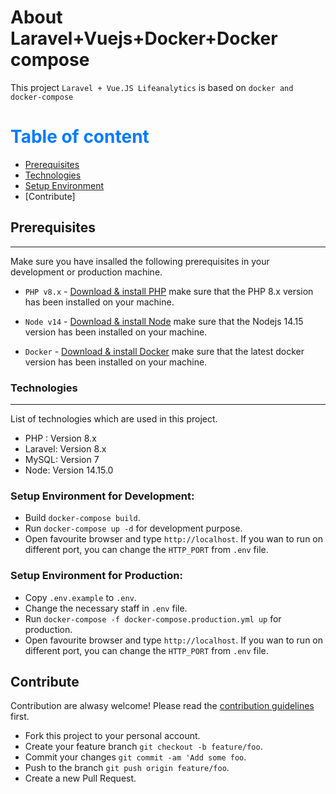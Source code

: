 # About Laravel+Vuejs+Docker+Docker compose

This project `Laravel + Vue.JS Lifeanalytics` is based on `docker and docker-compose`

# <span style="color:#007bff"> Table of content </span>

-   [Prerequisites](#Prerequisites)
-   [Technologies](#Technologies)
-   [Setup Environment](#Setup-Environment)
-   [Contribute]

## Prerequisites

---

Make sure you have insalled the following prerequisites in your development or production machine.

-   `PHP v8.x` - [Download & install PHP](https://www.php.net/downloads.php) make sure that the PHP 8.x version has been installed on your machine.

-   `Node v14` - [Download & install Node](https://nodejs.org/download/) make sure that the Nodejs 14.15 version has been installed on your machine.

-   `Docker` - [Download & install Docker](https://docs.docker.com/get-docker/) make sure that the latest docker version has been installed on your machine.

### Technologies

---

List of technologies which are used in this project.

-   PHP : Version 8.x
-   Laravel: Version 8.x
-   MySQL: Version 7
-   Node: Version 14.15.0

### Setup Environment for Development:

-   Build `docker-compose build`.
-   Run `docker-compose up -d` for development purpose.
-   Open favourite browser and type `http://localhost`. If you wan to run on different port, you can change the `HTTP_PORT` from `.env` file.

### Setup Environment for Production:

-   Copy `.env.example` to `.env`.
-   Change the necessary staff in `.env` file.
-   Run `docker-compose -f docker-compose.production.yml up` for production.
-   Open favourite browser and type `http://localhost`. If you wan to run on different port, you can change the `HTTP_PORT` from `.env` file.

## Contribute

Contribution are alwasy welcome! Please read the [contribution guidelines](contributing.md) first.

-   Fork this project to your personal account.
-   Create your feature branch `git checkout -b feature/foo`.
-   Commit your changes `git commit -am 'Add some foo`.
-   Push to the branch `git push origin feature/foo`.
-   Create a new Pull Request.
